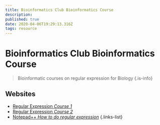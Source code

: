 ```yaml
---
title: Bioinformatics Club Bioinformatics Course
description: 
published: true
date: 2020-04-06T19:29:13.316Z
tags: resource
---
```


# Bioinformatics Club Bioinformatics Course

> Bioinformatic courses on regular expression for Biology
{.is-info}

## Websites

- [Regular Expression *Course 1*](http://blog.bioinfoclub.org/wp-content/uploads/2014/02/01-regular-expressions.pdf)
- [Regular Expression *Course 2*](http://blog.bioinfoclub.org/wp-content/uploads/2014/02/02-regular-expressions2.pdf)
- [Notepad++ *How to do regular expression*](https://gerardnico.com/ide/notepad/replace)
{.links-list}